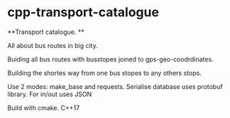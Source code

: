 # cpp-transport-catalogue
**Transport catalogue. **

All about bus routes in big city. 

Buiding all bus routes with busstopes joined to gps-geo-coodrdinates.

Building the shortes way from one bus stopes to any others stops.

Use 2 modes: make_base and requests. 
Serialise database uses protobuf library. For in/out uses JSON


Build with cmake. C++17



